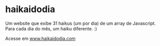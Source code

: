 # haikaidodia

Um website que exibe 31 haikus (um por dia) de um array de Javascript. Para cada dia do mês, um haiku diferente. :)

Acesse em www.haikaidodia.com
